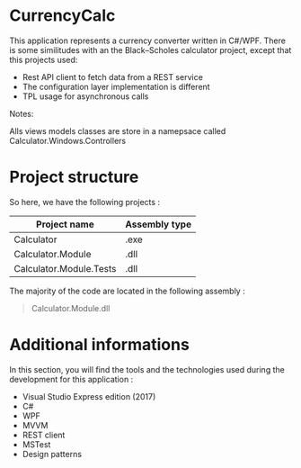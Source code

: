# CurrencyCalc

This application represents a currency converter written in C#/WPF.
There is some similitudes with an the Black–Scholes calculator project, except that this projects used:

* Rest API client to fetch data from a REST service
* The configuration layer implementation is different
* TPL usage for asynchronous calls

Notes:

Alls views models classes are store in a namepsace called Calculator.Windows.Controllers


# Project structure

So here, we have the following projects :

| Project name                 | Assembly type               |
| ---------------------------- | --------------------------- |
| Calculator                   | .exe                        |
| Calculator.Module            | .dll                        |
| Calculator.Module.Tests      | .dll                        |


The majority of the code are located in the following assembly :

> Calculator.Module.dll 

# Additional informations

In this section, you will find the tools and the technologies used during the development for this application :

* Visual Studio Express edition (2017)
* C#
* WPF
* MVVM
* REST client
* MSTest
* Design patterns
